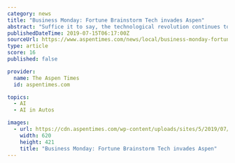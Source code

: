 ```yaml
---
category: news
title: "Business Monday: Fortune Brainstorm Tech invades Aspen"
abstract: "Suffice it to say, the technological revolution continues to evolve, and this week’s discussions will tackle the latest matters that keep executives up at night — among them artificial intelligence ... external officer, Waymo; Sara Menker, CEO ..."
publishedDateTime: 2019-07-15T06:17:00Z
sourceUrl: https://www.aspentimes.com/news/local/business-monday-fortune-brainstorm-tech-invades-aspen/
type: article
score: 16
published: false

provider:
  name: The Aspen Times
  id: aspentimes.com

topics:
  - AI
  - AI in Autos

images:
  - url: https://cdn.aspentimes.com/wp-content/uploads/sites/5/2019/07/bizcover-atd-071519-2.jpg
    width: 620
    height: 421
    title: "Business Monday: Fortune Brainstorm Tech invades Aspen"
---
```

